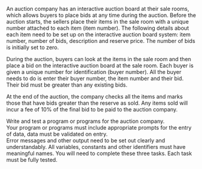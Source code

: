 An auction company has an interactive auction board at their sale rooms, which allows buyers to place bids at any time during the auction. Before the auction starts, the sellers place their items in the sale room with a unique number attached to each item (item number). The following details about each item need to be set up on the interactive auction board system: item number, number of bids, description and reserve price. The number of bids is initially set to zero.
					
During the auction, buyers can look at the items in the sale room and then place a bid on the interactive auction board at the sale room. Each buyer is given a unique number for identification (buyer number). All the buyer needs to do is enter their buyer number, the item number and their bid. Their bid must be greater than any existing bids.
					
At the end of the auction, the company checks all the items and marks those that have bids greater than the reserve as sold. Any items sold will incur a fee of 10% of the final bid to be paid to the auction company.

Write and test a program or programs for the auction company.				
Your program or programs must include appropriate prompts for the entry of data, data must be validated on entry.			
Error messages and other output need to be set out clearly and understandably.
All variables, constants and other identifiers must have meaningful names.
You will need to complete these three tasks. Each task must be fully tested.
